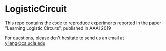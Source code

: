 # LogisticCircuit

This repo contains the code to reproduce experiments reported in the paper "Learning Logistic Circuits", published in AAAI 2019.

For questions, please don't hesitate to send us an email at yliang@cs.ucla.edu
